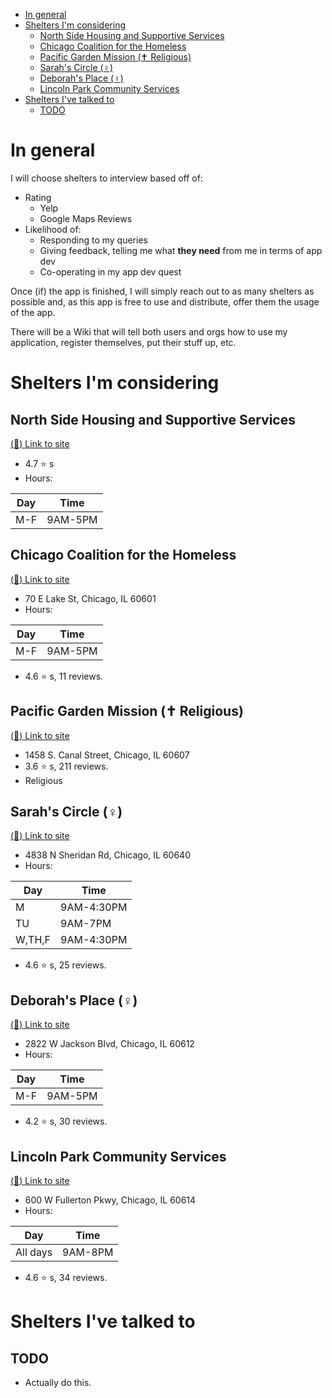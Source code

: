 
<!-- TOC depthFrom:1 depthTo:6 withLinks:1 updateOnSave:1 orderedList:0 -->

- [In general](#in-general)
- [Shelters I'm considering](#shelters-im-considering)
	- [North Side Housing and Supportive Services](#north-side-housing-and-supportive-services)
	- [Chicago Coalition for the Homeless](#chicago-coalition-for-the-homeless)
	- [Pacific Garden Mission (✝ Religious)](#pacific-garden-mission-religious)
	- [Sarah's Circle (♀)](#sarahs-circle-)
	- [Deborah's Place (♀)](#deborahs-place-)
	- [Lincoln Park Community Services](#lincoln-park-community-services)
- [Shelters I've talked to](#shelters-ive-talked-to)
	- [TODO](#todo)

<!-- /TOC -->

# In general
I will choose shelters to interview based off of:

- Rating
  - Yelp
  - Google Maps Reviews
- Likelihood of:
  - Responding to my queries
  - Giving feedback, telling me what **they need** from me in terms of app dev
  - Co-operating in my app dev quest

Once (if) the app is finished, I will simply reach out to as many shelters as
possible and, as this app is free to use and distribute, offer them the usage of
the app.

There will be a Wiki that will tell both users and orgs how to use my
application, register themselves, put their stuff up, etc.


# Shelters I'm considering


## North Side Housing and Supportive Services
[(:link:) Link to site](http://www.northsidehousing.org/)
- 4.7 :star: s
- Hours:

| Day      | Time       |
| -------- | ---------- |
| M-F      | 9AM-5PM    |


## Chicago Coalition for the Homeless
[(:link:) Link to site](http://www.chicagohomeless.org/)
- 70 E Lake St, Chicago, IL 60601
- Hours:

| Day      | Time       |
| -------- | ---------- |
| M-F      | 9AM-5PM    |

- 4.6 :star: s, 11 reviews.


## Pacific Garden Mission (✝ Religious)
[(:link:) Link to site](https://www.pgm.org/)
- 1458 S. Canal Street, Chicago, IL 60607
- 3.6 :star: s, 211 reviews.
- Religious


## Sarah's Circle (♀)
[(:link:) Link to site](https://www.sarahs-circle.org/)
- 4838 N Sheridan Rd, Chicago, IL 60640
- Hours:

| Day      | Time       |
| -------- | ---------- |
| M        | 9AM-4:30PM |
| TU       | 9AM-7PM    |
| W,TH,F   | 9AM-4:30PM |

- 4.6 :star: s, 25 reviews.


## Deborah's Place (♀)
[(:link:) Link to site](http://www.deborahsplace.org/)
- 2822 W Jackson Blvd, Chicago, IL 60612
- Hours:

| Day      | Time       |
| -------- | ---------- |
| M-F      | 9AM-5PM    |

- 4.2 :star: s, 30 reviews.


## Lincoln Park Community Services
[(:link:) Link to site](https://lpcsonline.org/)
- 600 W Fullerton Pkwy, Chicago, IL 60614
- Hours:

| Day      | Time       |
| -------- | ---------- |
| All days | 9AM-8PM    |

- 4.6 :star: s, 34 reviews.

# Shelters I've talked to

## TODO

- Actually do this.
